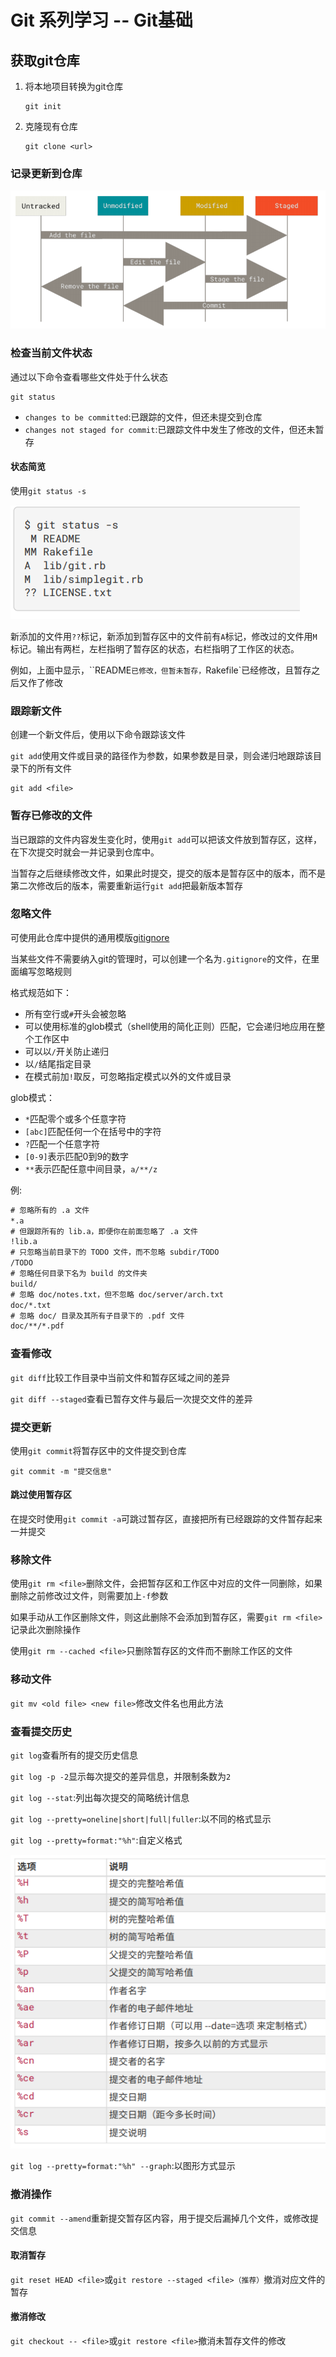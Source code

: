 # Git 系列学习 -- Git基础

## 获取git仓库

1. 将本地项目转换为git仓库

   ```shell
   git init
   ```

2. 克隆现有仓库

   ```shell
   git clone <url>
   ```

### 记录更新到仓库

![文件状态变化](images/2-git%E5%9F%BA%E7%A1%80/image-20210511091520522.png)

### 检查当前文件状态

通过以下命令查看哪些文件处于什么状态

```shell
git status
```

- `changes to be committed`:已跟踪的文件，但还未提交到仓库
- `changes not staged for commit`:已跟踪文件中发生了修改的文件，但还未暂存

#### 状态简览

使用`git status -s`

![image-20210511095357695](images/2-git%E5%9F%BA%E7%A1%80/image-20210511095357695.png)

新添加的文件用`??`标记，新添加到暂存区中的文件前有`A`标记，修改过的文件用`M`标记。输出有两栏，左栏指明了暂存区的状态，右栏指明了工作区的状态。

例如，上面中显示，``README`已修改，但暂未暂存，`Rakefile`已经修改，且暂存之后又作了修改

### 跟踪新文件

创建一个新文件后，使用以下命令跟踪该文件

`git add`使用文件或目录的路径作为参数，如果参数是目录，则会递归地跟踪该目录下的所有文件

```shell
git add <file>
```

### 暂存已修改的文件

当已跟踪的文件内容发生变化时，使用`git add`可以把该文件放到暂存区，这样，在下次提交时就会一并记录到仓库中。

当暂存之后继续修改文件，如果此时提交，提交的版本是暂存区中的版本，而不是第二次修改后的版本，需要重新运行`git add`把最新版本暂存

### 忽略文件

可使用此仓库中提供的通用模版[gitignore](https://github.com/github/gitignore)

当某些文件不需要纳入git的管理时，可以创建一个名为`.gitignore`的文件，在里面编写忽略规则

格式规范如下：

- 所有空行或`#`开头会被忽略
- 可以使用标准的glob模式（shell使用的简化正则）匹配，它会递归地应用在整个工作区中
- 可以以`/`开关防止递归
- 以`/`结尾指定目录
- 在模式前加`!`取反，可忽略指定模式以外的文件或目录

glob模式：

- `*`匹配零个或多个任意字符
- `[abc]`匹配任何一个在括号中的字符
- `?`匹配一个任意字符
- `[0-9]`表示匹配0到9的数字
- `**`表示匹配任意中间目录，`a/**/z`

例:

```txt
# 忽略所有的 .a 文件
*.a
# 但跟踪所有的 lib.a，即便你在前面忽略了 .a 文件
!lib.a
# 只忽略当前目录下的 TODO 文件，而不忽略 subdir/TODO
/TODO
# 忽略任何目录下名为 build 的文件夹
build/
# 忽略 doc/notes.txt，但不忽略 doc/server/arch.txt
doc/*.txt
# 忽略 doc/ 目录及其所有子目录下的 .pdf 文件
doc/**/*.pdf
```

### 查看修改

`git diff`比较工作目录中当前文件和暂存区域之间的差异

`git diff --staged`查看已暂存文件与最后一次提交文件的差异

### 提交更新

使用`git commit`将暂存区中的文件提交到仓库

`git commit -m "提交信息"`

#### 跳过使用暂存区

在提交时使用`git commit -a`可跳过暂存区，直接把所有已经跟踪的文件暂存起来一并提交

### 移除文件

使用`git rm <file>`删除文件，会把暂存区和工作区中对应的文件一同删除，如果删除之前修改过文件，则需要加上`-f`参数

如果手动从工作区删除文件，则这此删除不会添加到暂存区，需要`git rm <file>`记录此次删除操作

使用`git rm --cached <file>`只删除暂存区的文件而不删除工作区的文件

### 移动文件

`git mv <old file> <new file>`修改文件名也用此方法

### 查看提交历史

`git log`查看所有的提交历史信息

`git log -p -2`显示每次提交的差异信息，并限制条数为`2`

`git log --stat`:列出每次提交的简略统计信息

`git log --pretty=oneline|short|full|fuller`:以不同的格式显示

`git log --pretty=format:"%h"`:自定义格式

![format常用选项](images/2-git%E5%9F%BA%E7%A1%80/image-20210511124124817.png)

`git log --pretty=format:"%h" --graph`:以图形方式显示

### 撤消操作

`git commit --amend`重新提交暂存区内容，用于提交后漏掉几个文件，或修改提交信息

#### 取消暂存

`git reset HEAD <file>`或`git restore --staged <file>（推荐）`撤消对应文件的暂存

#### 撤消修改

`git checkout -- <file>`或`git restore <file>`撤消未暂存文件的修改

